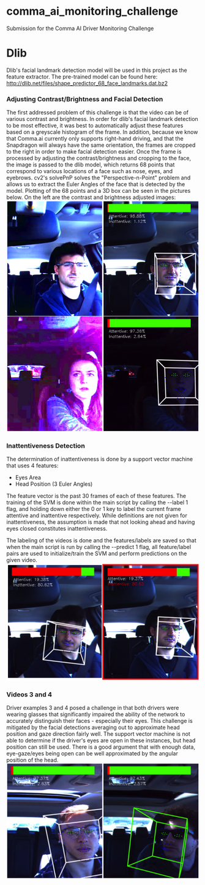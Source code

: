 # comma_ai_monitoring_challenge
Submission for the Comma AI Driver Monitoring Challenge

# Dlib
Dlib's facial landmark detection model will be used in this project as the feature extractor. The pre-trained model can be found here:
http://dlib.net/files/shape_predictor_68_face_landmarks.dat.bz2

### Adjusting Contrast/Brightness and Facial Detection
The first addressed problem of this challenge is that the video can be of various contrast and brightness. In order for dlib's facial landmark detection to be most effective, it was best to automatically adjust these features based on a greyscale histogram of the frame. In addition, because we know that Comma.ai currently only supports right-hand driving, and that the Snapdragon will always have the same orientation, the frames are cropped to the right in order to make facial detection easier. Once the frame is processed by adjusting the contrast/brightness and cropping to the face, the image is passed to the dlib model, which returns 68 points that correspond to various locations of a face such as nose, eyes, and eyebrows. cv2's solvePnP solves the "Perspective-n-Point" problem and allows us to extract the Euler Angles of the face that is detected by the model. Plotting of the 68 points and a 3D box can be seen in the pictures below. On the left are the contrast and brightness adjusted images:
![alt text](https://raw.githubusercontent.com/seccode/comma_ai_monitoring_challenge/master/group_1.png)

### Inattentiveness Detection
The determination of inattentiveness is done by a support vector machine that uses 4 features:
- Eyes Area
- Head Position (3 Euler Angles)

The feature vector is the past 30 frames of each of these features. The training of the SVM is done within the main script by calling the --label 1 flag, and holding down either the 0 or 1 key to label the current frame attentive and inattentive respectively. While definitions are not given for inattentiveness, the assumption is made that not looking ahead and having eyes closed constitutes inattentiveness.

The labeling of the videos is done and the features/labels are saved so that when the main script is run by calling the --predict 1 flag, all feature/label pairs are used to initialize/train the SVM and perform predictions on the given video.
![alt text](https://raw.githubusercontent.com/seccode/comma_ai_monitoring_challenge/master/group_2.png)

### Videos 3 and 4
Driver examples 3 and 4 posed a challenge in that both drivers were wearing glasses that significantly impaired the ability of the network to accurately distinguish their faces - especially their eyes. This challenge is mitigated by the facial detections averaging out to approximate head position and gaze direction fairly well. The support vector machine is not able to determine if the driver's eyes are open in these instances, but head position can still be used. There is a good argument that with enough data, eye-gaze/eyes being open can be well approximated by the angular position of the head.
![alt text](https://raw.githubusercontent.com/seccode/comma_ai_monitoring_challenge/master/group_3.png)




#
